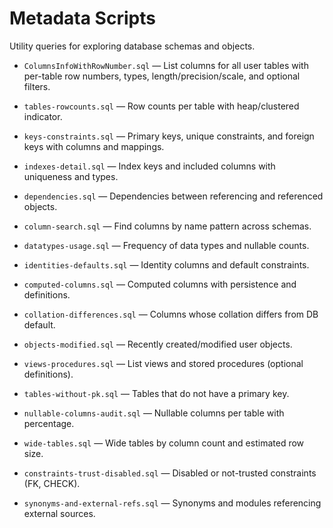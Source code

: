 # Metadata Scripts

Utility queries for exploring database schemas and objects.

- `ColumnsInfoWithRowNumber.sql` — List columns for all user tables with per-table row numbers, types, length/precision/scale, and optional filters.
- `tables-rowcounts.sql` — Row counts per table with heap/clustered indicator.
- `keys-constraints.sql` — Primary keys, unique constraints, and foreign keys with columns and mappings.
- `indexes-detail.sql` — Index keys and included columns with uniqueness and types.
- `dependencies.sql` — Dependencies between referencing and referenced objects.
- `column-search.sql` — Find columns by name pattern across schemas.
- `datatypes-usage.sql` — Frequency of data types and nullable counts.
- `identities-defaults.sql` — Identity columns and default constraints.
- `computed-columns.sql` — Computed columns with persistence and definitions.
- `collation-differences.sql` — Columns whose collation differs from DB default.

- `objects-modified.sql` — Recently created/modified user objects.
- `views-procedures.sql` — List views and stored procedures (optional definitions).
- `tables-without-pk.sql` — Tables that do not have a primary key.
- `nullable-columns-audit.sql` — Nullable columns per table with percentage.

- `wide-tables.sql` — Wide tables by column count and estimated row size.
- `constraints-trust-disabled.sql` — Disabled or not-trusted constraints (FK, CHECK).
- `synonyms-and-external-refs.sql` — Synonyms and modules referencing external sources.
